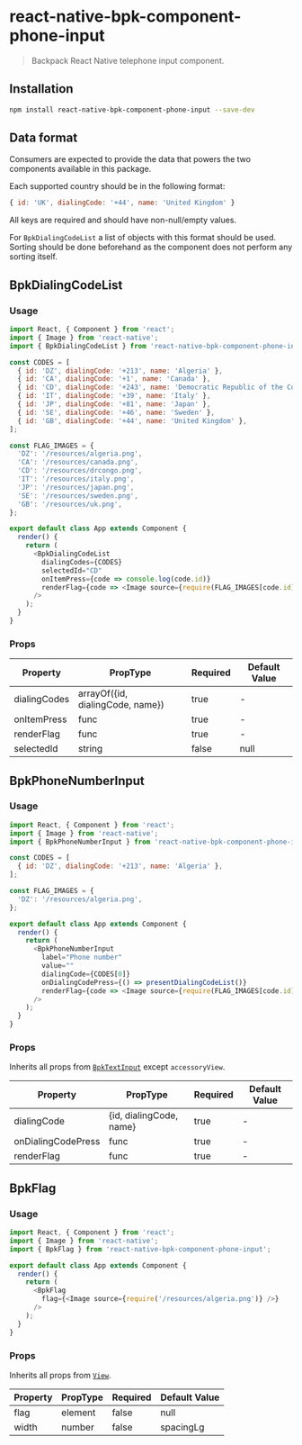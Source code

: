# react-native-bpk-component-phone-input

> Backpack React Native telephone input component.

## Installation

```sh
npm install react-native-bpk-component-phone-input --save-dev
```

## Data format

Consumers are expected to provide the data that powers the two components available in this package.

Each supported country should be in the following format:

```javascript
{ id: 'UK', dialingCode: '+44', name: 'United Kingdom' }
```

All keys are required and should have non-null/empty values.

For `BpkDialingCodeList` a list of objects with this format should be used. Sorting should be done beforehand as the component does not perform any sorting itself.

## BpkDialingCodeList

### Usage

```js
import React, { Component } from 'react';
import { Image } from 'react-native';
import { BpkDialingCodeList } from 'react-native-bpk-component-phone-input';

const CODES = [
  { id: 'DZ', dialingCode: '+213', name: 'Algeria' },
  { id: 'CA', dialingCode: '+1', name: 'Canada' },
  { id: 'CD', dialingCode: '+243', name: 'Democratic Republic of the Congo' },
  { id: 'IT', dialingCode: '+39', name: 'Italy' },
  { id: 'JP', dialingCode: '+81', name: 'Japan' },
  { id: 'SE', dialingCode: '+46', name: 'Sweden' },
  { id: 'GB', dialingCode: '+44', name: 'United Kingdom' },
];

const FLAG_IMAGES = {
  'DZ': '/resources/algeria.png',
  'CA': '/resources/canada.png',
  'CD': '/resources/drcongo.png',
  'IT': '/resources/italy.png',
  'JP': '/resources/japan.png',
  'SE': '/resources/sweden.png',
  'GB': '/resources/uk.png',
};

export default class App extends Component {
  render() {
    return (
      <BpkDialingCodeList
        dialingCodes={CODES}
        selectedId="CD"
        onItemPress={code => console.log(code.id)}
        renderFlag={code => <Image source={require(FLAG_IMAGES[code.id])} />}
      />
    );
  }
}
```

### Props


| Property                    | PropType                                                    | Required | Default Value |
| --------------------------- | ----------------------------------------------------------- | -------- | ------------- |
| dialingCodes                | arrayOf({id, dialingCode, name})                           | true     | -             |
| onItemPress                 | func                                                        | true     | -             |
| renderFlag                  | func                                                        | true     | -             |
| selectedId                  | string                                                      | false    | null          |

## BpkPhoneNumberInput

### Usage

```js
import React, { Component } from 'react';
import { Image } from 'react-native';
import { BpkPhoneNumberInput } from 'react-native-bpk-component-phone-input';

const CODES = [
  { id: 'DZ', dialingCode: '+213', name: 'Algeria' },
];

const FLAG_IMAGES = {
  'DZ': '/resources/algeria.png',
};

export default class App extends Component {
  render() {
    return (
      <BpkPhoneNumberInput
        label="Phone number"
        value=""
        dialingCode={CODES[0]}
        onDialingCodePress={() => presentDialingCodeList()}
        renderFlag={code => <Image source={require(FLAG_IMAGES[code.id])} />}
      />
    );
  }
}
```

### Props

Inherits all props from [`BpkTextInput`](https://backpack.github.io/components/native/text-input) except `accessoryView`.


| Property                    | PropType                                                    | Required | Default Value |
| --------------------------- | ----------------------------------------------------------- | -------- | ------------- |
| dialingCode                 | {id, dialingCode, name}                                    | true     | -             |
| onDialingCodePress          | func                                                        | true     | -             |
| renderFlag                  | func                                                        | true     | -             |

## BpkFlag

### Usage

```js
import React, { Component } from 'react';
import { Image } from 'react-native';
import { BpkFlag } from 'react-native-bpk-component-phone-input';

export default class App extends Component {
  render() {
    return (
      <BpkFlag
        flag={<Image source={require('/resources/algeria.png')} />}
      />
    );
  }
}
```

### Props

Inherits all props from [`View`](https://facebook.github.io/react-native/docs/view.html).


| Property      | PropType   | Required | Default Value |
| ------------- | ---------- | -------- | ------------- |
| flag          | element    | false    | null          |
| width         | number     | false    | spacingLg     |

